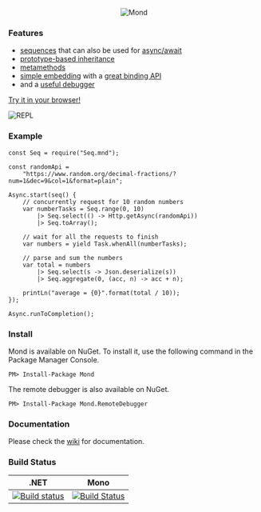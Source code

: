 <p align="center"><img src="http://i.imgur.com/As4LMO6.png" alt="Mond"/>

### Features
* [sequences](https://github.com/Rohansi/Mond/wiki/Sequences) that can also be used for [async/await](https://fpp.literallybrian.com/mond/#e24f0a629859b38e2c27efa8aebaf60cf2cc4aed)
* [prototype-based inheritance](https://github.com/Rohansi/Mond/wiki/Prototypes)
* [metamethods](https://github.com/Rohansi/Mond/wiki/Metamethods)
* [simple embedding](https://github.com/Rohansi/Mond/wiki/Basic-Usage) with a [great binding API](https://github.com/Rohansi/Mond/wiki/Binding-API)
* and a [useful debugger](https://github.com/Rohansi/Mond/wiki/Debugging)

[Try it in your browser!](https://rohbot.net/mond/)

![REPL](https://files.facepunch.com/Rohan/2019/January/21_11-14-04.gif)

### Example
```
const Seq = require("Seq.mnd");

const randomApi =
    "https://www.random.org/decimal-fractions/?num=1&dec=9&col=1&format=plain";

Async.start(seq() {
    // concurrently request for 10 random numbers
    var numberTasks = Seq.range(0, 10)
        |> Seq.select(() -> Http.getAsync(randomApi))
        |> Seq.toArray();

    // wait for all the requests to finish
    var numbers = yield Task.whenAll(numberTasks);

    // parse and sum the numbers
    var total = numbers
        |> Seq.select(s -> Json.deserialize(s))
        |> Seq.aggregate(0, (acc, n) -> acc + n);
        
    printLn("average = {0}".format(total / 10));
});

Async.runToCompletion();
```

### Install
Mond is available on NuGet. To install it, use the following command in the Package Manager Console.
```
PM> Install-Package Mond
```

The remote debugger is also available on NuGet.
```
PM> Install-Package Mond.RemoteDebugger
```

### Documentation
Please check the [wiki](https://github.com/Rohansi/Mond/wiki) for documentation.


### Build Status
| .NET | Mono |
|------|------|
| [![Build status](https://ci.appveyor.com/api/projects/status/di5tqqt73bu6aire)](https://ci.appveyor.com/project/Rohansi/mond) | [![Build Status](https://travis-ci.org/Rohansi/Mond.svg?branch=master)](https://travis-ci.org/Rohansi/Mond)
